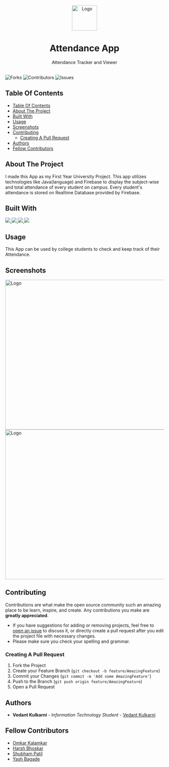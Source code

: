 <br/>
<p align="center">
  <a href="https://github.com/ShaanCoding/ReadME-Generator">
    <img src="https://user-images.githubusercontent.com/24658039/135263110-be4ed84d-0086-4937-b90f-10860624c0dd.png" alt="Logo" width="80" height="80">
  </a>

  <h1 align="center">Attendance App</h1>

  <p align="center">
    Attendance Tracker and Viewer
    <br/>
    <br/>   
  </p>
</p>


![Forks](https://img.shields.io/github/forks/vedantkulkarni/PBL-Attendance)   ![Contributors](https://img.shields.io/badge/Contributors-4-green)  ![Issues](https://img.shields.io/github/issues/vedantkulkarni/PBL-Attendance) 

## Table Of Contents

- [Table Of Contents](#table-of-contents)
- [About The Project](#about-the-project)
- [Built With](#built-with)
- [Usage](#usage)
- [Screenshots](#screenshots)
- [Contributing](#contributing)
  - [Creating A Pull Request](#creating-a-pull-request)
- [Authors](#authors)
- [Fellow Contributors](#fellow-contributors)
  

  


## About The Project

<!-- ![Screen Shot](images/screenshot.png) -->



I made this App as my First Year University Project. This app utilizes technologies like Java(language) and Firebase to display the subject-wise and total attendance of every student on campus. Every student's attendance is stored on Realtime Database provided by Firebase.




## Built With

<p align="left">
<a href="https://www.java.com" target="_blank"> <img src="https://img.icons8.com/color/48/000000/java-coffee-cup-logo.png"/> </a>
<a href="https://git-scm.com/" target="_blank"> <img src="https://img.icons8.com/color/48/000000/git.png"/> </a> 
<a href="https://firebase.google.com/" target="_blank"> <img src="https://img.icons8.com/color/48/000000/firebase.png"/> </a> 
<a href="https://developer.android.com/studio" target="_blank"> <img src="https://img.icons8.com/color/48/000000/android-studio--v2.png"/> </a> 
</p>




## Usage

This App can be used by college students to check and keep track of their Attendance.

## Screenshots

<img src="https://user-images.githubusercontent.com/24658039/135245219-605ae22d-430a-4ebd-8964-e34159945e72.PNG" align="center" alt="Logo" width="1200" height="475">
<br/>
<img src="https://user-images.githubusercontent.com/24658039/135245231-f8b15fdf-7376-400f-8583-512ca14a8bc5.PNG" align="center" alt="Logo" width="1200" height="475">


## Contributing

Contributions are what make the open source community such an amazing place to be learn, inspire, and create. Any contributions you make are **greatly appreciated**.
* If you have suggestions for adding or removing projects, feel free to [open an issue](https://github.com/ShaanCoding/ReadME-Generator/issues/new) to discuss it, or directly create a pull request after you edit the project file with necessary changes.
* Please make sure you check your spelling and grammar.



### Creating A Pull Request

1. Fork the Project
2. Create your Feature Branch (`git checkout -b feature/AmazingFeature`)
3. Commit your Changes (`git commit -m 'Add some AmazingFeature'`)
4. Push to the Branch (`git push origin feature/AmazingFeature`)
5. Open a Pull Request



## Authors

* **Vedant Kulkarni** - *Information Technology Student* - [Vedant Kulkarni](https://github.com/vedantkulkarni) 

## Fellow Contributors

* [Omkar Kalamkar](https://github.com/omkarkalamkar)
* [Harsh Bhoskar](https://github.com/harshbhoskar)
* [Shubham Patil](https://github.com/shubham01patil)
* [Yash Bagade](https://github.com/yashbagade14)
